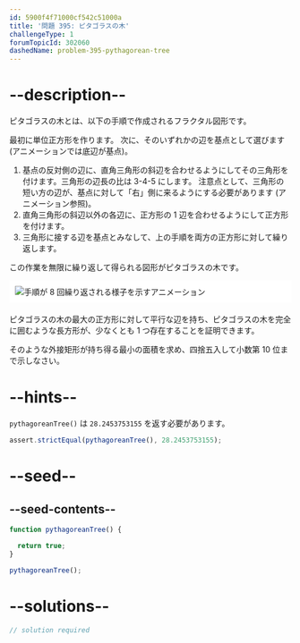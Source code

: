 ```yaml
---
id: 5900f4f71000cf542c51000a
title: '問題 395: ピタゴラスの木'
challengeType: 1
forumTopicId: 302060
dashedName: problem-395-pythagorean-tree
---
```


# --description--

ピタゴラスの木とは、以下の手順で作成されるフラクタル図形です。

最初に単位正方形を作ります。 次に、そのいずれかの辺を基点として選びます (アニメーションでは底辺が基点)。

1. 基点の反対側の辺に、直角三角形の斜辺を合わせるようにしてその三角形を付けます。三角形の辺長の比は 3-4-5 にします。 注意点として、三角形の短い方の辺が、基点に対して「右」側に来るようにする必要があります (アニメーション参照)。
2. 直角三角形の斜辺以外の各辺に、正方形の 1 辺を合わせるようにして正方形を付けます。
3. 三角形に接する辺を基点とみなして、上の手順を両方の正方形に対して繰り返します。

この作業を無限に繰り返して得られる図形がピタゴラスの木です。

<img alt="手順が 8 回繰り返される様子を示すアニメーション" src="https://cdn.freecodecamp.org/curriculum/project-euler/pythagorean-tree.gif" style="background-color: white; padding: 10px; display: block; margin-right: auto; margin-left: auto; margin-bottom: 1.2rem;" />

ピタゴラスの木の最大の正方形に対して平行な辺を持ち、ピタゴラスの木を完全に囲むような長方形が、少なくとも 1 つ存在することを証明できます。

そのような外接矩形が持ち得る最小の面積を求め、四捨五入して小数第 10 位まで示しなさい。

# --hints--

`pythagoreanTree()` は `28.2453753155` を返す必要があります。

```js
assert.strictEqual(pythagoreanTree(), 28.2453753155);
```

# --seed--

## --seed-contents--

```js
function pythagoreanTree() {

  return true;
}

pythagoreanTree();
```

# --solutions--

```js
// solution required
```
